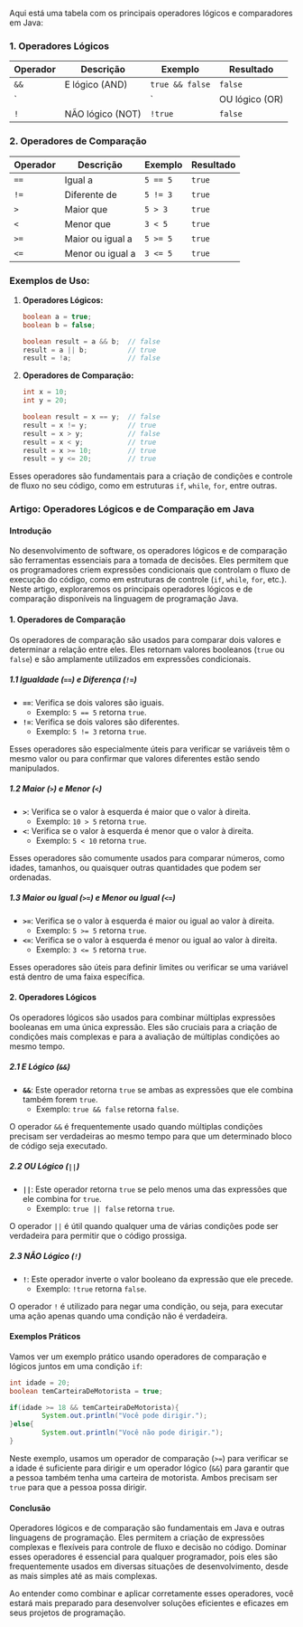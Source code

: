 Aqui está uma tabela com os principais operadores lógicos e comparadores em Java:

### 1. **Operadores Lógicos**

| Operador | Descrição        | Exemplo         | Resultado      |
|----------|------------------|-----------------|----------------|
| `&&`     | E lógico (AND)   | `true && false` | `false`        |
| `        |                  | `               | OU lógico (OR) | `true || false` | `true`         |
| `!`      | NÃO lógico (NOT) | `!true`         | `false`        |

### 2. **Operadores de Comparação**

| Operador | Descrição        | Exemplo  | Resultado |
|----------|------------------|----------|-----------|
| `==`     | Igual a          | `5 == 5` | `true`    |
| `!=`     | Diferente de     | `5 != 3` | `true`    |
| `>`      | Maior que        | `5 > 3`  | `true`    |
| `<`      | Menor que        | `3 < 5`  | `true`    |
| `>=`     | Maior ou igual a | `5 >= 5` | `true`    |
| `<=`     | Menor ou igual a | `3 <= 5` | `true`    |

### Exemplos de Uso:

1. **Operadores Lógicos:**
   ```java
   boolean a = true;
   boolean b = false;
   
   boolean result = a && b;  // false
   result = a || b;          // true
   result = !a;              // false
   ```

2. **Operadores de Comparação:**
   ```java
   int x = 10;
   int y = 20;
   
   boolean result = x == y;  // false
   result = x != y;          // true
   result = x > y;           // false
   result = x < y;           // true
   result = x >= 10;         // true
   result = y <= 20;         // true
   ```

Esses operadores são fundamentais para a criação de condições e controle de fluxo no seu código, como em
estruturas `if`, `while`, `for`, entre outras.

### Artigo: Operadores Lógicos e de Comparação em Java

#### Introdução

No desenvolvimento de software, os operadores lógicos e de comparação são ferramentas essenciais para a tomada de
decisões. Eles permitem que os programadores criem expressões condicionais que controlam o fluxo de execução do código,
como em estruturas de controle (`if`, `while`, `for`, etc.). Neste artigo, exploraremos os principais operadores lógicos
e de comparação disponíveis na linguagem de programação Java.

#### 1. Operadores de Comparação

Os operadores de comparação são usados para comparar dois valores e determinar a relação entre eles. Eles retornam
valores booleanos (`true` ou `false`) e são amplamente utilizados em expressões condicionais.

##### 1.1 Igualdade (`==`) e Diferença (`!=`)

- **`==`**: Verifica se dois valores são iguais.
    - Exemplo: `5 == 5` retorna `true`.
- **`!=`**: Verifica se dois valores são diferentes.
    - Exemplo: `5 != 3` retorna `true`.

Esses operadores são especialmente úteis para verificar se variáveis têm o mesmo valor ou para confirmar que valores
diferentes estão sendo manipulados.

##### 1.2 Maior (`>`) e Menor (`<`)

- **`>`**: Verifica se o valor à esquerda é maior que o valor à direita.
    - Exemplo: `10 > 5` retorna `true`.
- **`<`**: Verifica se o valor à esquerda é menor que o valor à direita.
    - Exemplo: `5 < 10` retorna `true`.

Esses operadores são comumente usados para comparar números, como idades, tamanhos, ou quaisquer outras quantidades que
podem ser ordenadas.

##### 1.3 Maior ou Igual (`>=`) e Menor ou Igual (`<=`)

- **`>=`**: Verifica se o valor à esquerda é maior ou igual ao valor à direita.
    - Exemplo: `5 >= 5` retorna `true`.
- **`<=`**: Verifica se o valor à esquerda é menor ou igual ao valor à direita.
    - Exemplo: `3 <= 5` retorna `true`.

Esses operadores são úteis para definir limites ou verificar se uma variável está dentro de uma faixa específica.

#### 2. Operadores Lógicos

Os operadores lógicos são usados para combinar múltiplas expressões booleanas em uma única expressão. Eles são cruciais
para a criação de condições mais complexas e para a avaliação de múltiplas condições ao mesmo tempo.

##### 2.1 E Lógico (`&&`)

- **`&&`**: Este operador retorna `true` se ambas as expressões que ele combina também forem `true`.
    - Exemplo: `true && false` retorna `false`.

O operador `&&` é frequentemente usado quando múltiplas condições precisam ser verdadeiras ao mesmo tempo para que um
determinado bloco de código seja executado.

##### 2.2 OU Lógico (`||`)

- **`||`**: Este operador retorna `true` se pelo menos uma das expressões que ele combina for `true`.
    - Exemplo: `true || false` retorna `true`.

O operador `||` é útil quando qualquer uma de várias condições pode ser verdadeira para permitir que o código prossiga.

##### 2.3 NÃO Lógico (`!`)

- **`!`**: Este operador inverte o valor booleano da expressão que ele precede.
    - Exemplo: `!true` retorna `false`.

O operador `!` é utilizado para negar uma condição, ou seja, para executar uma ação apenas quando uma condição não é
verdadeira.

#### Exemplos Práticos

Vamos ver um exemplo prático usando operadores de comparação e lógicos juntos em uma condição `if`:

```java
int idade = 20;
boolean temCarteiraDeMotorista = true;

if(idade >= 18 && temCarteiraDeMotorista){
        System.out.println("Você pode dirigir.");
}else{
        System.out.println("Você não pode dirigir.");
}
```

Neste exemplo, usamos um operador de comparação (`>=`) para verificar se a idade é suficiente para dirigir e um operador
lógico (`&&`) para garantir que a pessoa também tenha uma carteira de motorista. Ambos precisam ser `true` para que a
pessoa possa dirigir.

#### Conclusão

Operadores lógicos e de comparação são fundamentais em Java e outras linguagens de programação. Eles permitem a criação
de expressões complexas e flexíveis para controle de fluxo e decisão no código. Dominar esses operadores é essencial
para qualquer programador, pois eles são frequentemente usados em diversas situações de desenvolvimento, desde as mais
simples até as mais complexas.

Ao entender como combinar e aplicar corretamente esses operadores, você estará mais preparado para desenvolver soluções
eficientes e eficazes em seus projetos de programação.